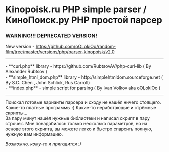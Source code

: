 # Kinopoisk.ru PHP simple parser / КиноПоиск.ру PHP простой парсер


### WARNING!!! DEPRECATED VERSION!
New version - https://github.com/oOLokiOo/random-film/tree/master/versions/php/parser-kinopoisk/v2.0

<hr />
- **curl.php** library - https://github.com/RubtsovAV/php-curl-lib ( By Alexander Rubtsov <RubtsovAV@gmail.com> ) <br />
- **simple_html_dom.php** library - http://simplehtmldom.sourceforge.net ( By S.C. Chen <me578022@gmail.com>, John Schlick, Rus Carroll) <br />
- **index.php** - simple script for parsing ( By Ivan Volkov aka oOLokiOo <ivan.volkov.older@gmail.com> ) <br />
<hr />

Поискал готовые варианты парсера и сходу не нашёл ничего стоящего. Какие-то платные программы :) Какие-то неработающие и стрёмные скрипты...<br />
За пару минут нашёл нужные библиотеки и написал скрипт в пару строчек.
Мне понадобилось только несколько параметров, но на основе этого скрипта, вы можете легко и быстро спарсить полную, нужную вам информацию.

_Возможно, кому-то и пригодится :)_
